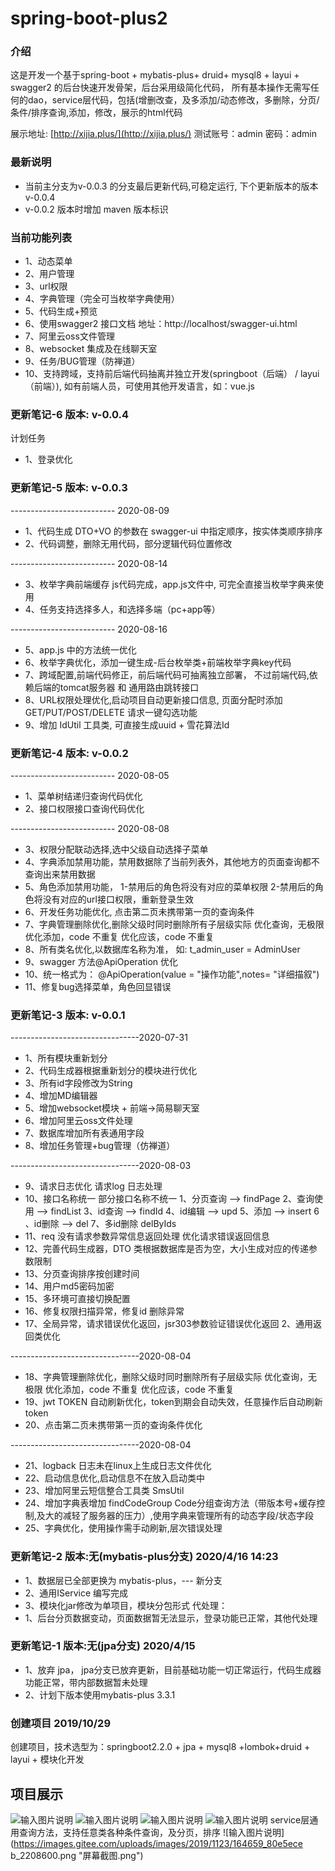 # spring-boot-plus2

### 介绍

这是开发一个基于spring-boot + mybatis-plus+ druid+ mysql8 + layui + swagger2 的后台快速开发骨架，后台采用级简化代码，
所有基本操作无需写任何的dao，service层代码，包括(增删改查，及多添加/动态修改，多删除，分页/条件/排序查询,添加，修改，展示的html代码

展示地址: [http://xijia.plus/](http://xijia.plus/) 
测试账号：admin  密码：admin

### 最新说明
- 当前主分支为v-0.0.3 的分支最后更新代码,可稳定运行, 下个更新版本的版本 v-0.0.4 
- v-0.0.2 版本时增加 maven 版本标识

### 当前功能列表

- 1、动态菜单 
- 2、用户管理           
- 3、url权限         
- 4、字典管理（完全可当枚举字典使用）                      
- 5、代码生成+预览   
- 6、使用swagger2 接口文档         地址：http://localhost/swagger-ui.html
- 7、阿里云oss文件管理
- 8、websocket 集成及在线聊天室
- 9、任务/BUG管理（防禅道）
- 10、支持跨域，支持前后端代码抽离并独立开发(springboot（后端） / layui（前端）), 如有前端人员，可使用其他开发语言，如：vue.js

### 更新笔记-6 版本: v-0.0.4

计划任务
- 1、登录优化


### 更新笔记-5 版本: v-0.0.3
--------------------------  2020-08-09
- 1、代码生成 DTO+VO 的参数在 swagger-ui 中指定顺序，按实体类顺序排序
- 2、代码调整，删除无用代码，部分逻辑代码位置修改

--------------------------  2020-08-14
- 3、枚举字典前端缓存 js代码完成，app.js文件中, 可完全直接当枚举字典来使用
- 4、任务支持选择多人，和选择多端（pc+app等）

--------------------------  2020-08-16
- 5、app.js 中的方法统一优化
- 6、枚举字典优化，添加一键生成-后台枚举类+前端枚举字典key代码
- 7、跨域配置,前端代码修正，前后端代码可抽离独立部署， 不过前端代码,依赖后端的tomcat服务器 和 通用路由跳转接口
- 8、URL权限处理优化,启动项目自动更新接口信息, 页面分配时添加 GET/PUT/POST/DELETE 请求一键勾选功能
- 9、增加 IdUtil 工具类, 可直接生成uuid + 雪花算法Id

### 更新笔记-4 版本: v-0.0.2
--------------------------  2020-08-05
- 1、菜单树结递归查询代码优化
- 2、接口权限接口查询代码优化 

--------------------------  2020-08-08
- 3、权限分配联动选择,选中父级自动选择子菜单
- 4、字典添加禁用功能，禁用数据除了当前列表外，其他地方的页面查询都不查询出来禁用数据
- 5、角色添加禁用功能， 1-禁用后的角色将没有对应的菜单权限 2-禁用后的角色将没有对应的url接口权限，重新登录生效
- 6、开发任务功能优化, 点击第二页未携带第一页的查询条件
- 7、字典管理删除优化,删除父级时同时删除所有子层级实际 优化查询，无极限 优化添加，code 不重复 优化应该，code 不重复
- 8、所有类名优化,以数据库名称为准， 如: t_admin_user = AdminUser
- 9、swagger 方法@ApiOperation 优化
- 10、统一格式为： @ApiOperation(value = "操作功能",notes= "详细描叙")
- 11、修复bug选择菜单，角色回显错误



### 更新笔记-3 版本: v-0.0.1
--------------------------------2020-07-31
- 1、所有模块重新划分
- 2、代码生成器根据重新划分的模块进行优化
- 3、所有id字段修改为String
- 4、增加MD编辑器
- 5、增加websocket模块 + 前端->简易聊天室
- 6、增加阿里云oss文件处理
- 7、数据库增加所有表通用字段
- 8、增加任务管理+bug管理（仿禅道）

--------------------------------2020-08-03
- 9、请求日志优化 请求log 日志处理
- 10、接口名称统一 部分接口名称不统一 1、分页查询 --> findPage 2、查询使用 --> findList 3、id查询 --> findId 4、id编辑 --> upd 5、添加 --> insert 6 、id删除 --> del 7、多id删除 delByIds 
- 11、req 没有请求参数异常信息返回处理 优化请求错误返回信息
- 12、完善代码生成器，DTO 类根据数据库是否为空，大小生成对应的传递参数限制
- 13、分页查询排序按创建时间
- 14、用户md5密码加密
- 15、多环境可直接切换配置
- 16、修复权限扫描异常，修复id 删除异常
- 17、全局异常，请求错误优化返回，jsr303参数验证错误优化返回 2、通用返回类优化

--------------------------------2020-08-04
- 18、字典管理删除优化，删除父级时同时删除所有子层级实际 优化查询，无极限 优化添加，code 不重复 优化应该，code 不重复
- 19、jwt TOKEN 自动刷新优化，token到期会自动失效，任意操作后自动刷新token
- 20、点击第二页未携带第一页的查询条件优化

--------------------------------2020-08-04
- 21、logback 日志未在linux上生成日志文件优化
- 22、启动信息优化,启动信息不在放入启动类中
- 23、增加阿里云短信整合工具类 SmsUtil
- 24、增加字典表增加 findCodeGroup Code分组查询方法（带版本号+缓存控制,及大的减轻了服务器的压力）,使用字典来管理所有的动态字段/状态字段
- 25、字典优化，使用操作需手动刷新,层次错误处理


### 更新笔记-2 版本:无(mybatis-plus分支)  2020/4/16 14:23
 - 1、数据层已全部更换为 mybatis-plus，--- 新分支
 - 2、通用IService 编写完成
 - 3、模块化jar修改为单项目，模块分包形式
代处理：
- 1、后台分页数据变动，页面数据暂无法显示，登录功能已正常，其他代处理


### 更新笔记-1 版本:无(jpa分支) 2020/4/15
 - 1、放弃 jpa， jpa分支已放弃更新，目前基础功能一切正常运行，代码生成器功能正常，带内部数据暂未处理
 - 2、计划下版本使用mybatis-plus 3.3.1


### 创建项目  2019/10/29
 
创建项目，技术选型为：springboot2.2.0 + jpa + mysql8 +lombok+druid + layui + 模块化开发
## 项目展示
![输入图片说明](https://images.gitee.com/uploads/images/2019/1117/024447_b426895b_2208600.png "屏幕截图.png")
![输入图片说明](https://images.gitee.com/uploads/images/2019/1117/024625_4836e129_2208600.png "屏幕截图.png")
![输入图片说明](https://images.gitee.com/uploads/images/2019/1123/164312_6a8e6a2c_2208600.png "屏幕截图.png")
![输入图片说明](https://images.gitee.com/uploads/images/2019/1123/164615_5679f96f_2208600.png "屏幕截图.png")
service层通用查询方法，支持任意类各种条件查询，及分页，排序
![输入图片说明](https://images.gitee.com/uploads/images/2019/1123/164659_80e5ece
b_2208600.png "屏幕截图.png")




